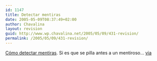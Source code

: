 ```yaml
---
id: 1147
title: Detectar mentiras
date: 2005-05-09T08:37:49+02:00
author: Chavalina
layout: revision
guid: http://www.wp.chavalina.net/2005/05/09/431-revision/
permalink: /2005/05/09/431-revision/
---
```

<a href="http://www.blifaloo.com/info/lies.php" target="_blank">C&oacute;mo detectar mentiras</a>. Si es que se pilla antes a un mentiroso… <a href="http://www.alt1040.com/" target="_blank">via</a>